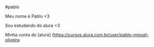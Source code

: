 #pablo

Meu nome é Pablo <3

Sou estudando do alura <3

Minha conta do  [alura] (https://cursos.alura.com.br/user/pablo-miguel-oliveira
